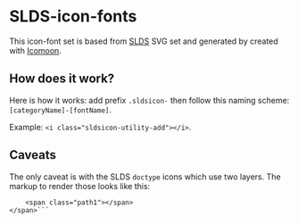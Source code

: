 # SLDS-icon-fonts

This icon-font set is based from [SLDS](https://www.lightningdesignsystem.com/resources/icons "The Salesforce Lightning Design System") SVG set and generated by created with [Icomoon](https://icomoon.io/ "Icomoon").

## How does it work?
Here is how it works: add prefix `.sldsicon-` then follow this naming scheme: `[categoryName]-[fontName]`.

Example: `<i class="sldsicon-utility-add"></i>`.

## Caveats
The only caveat is with the SLDS `doctype` icons which use two layers. The markup to render those looks like this:

```<span class="sldsicon-doctype-audio">
    <span class="path1"></span>
</span>```
